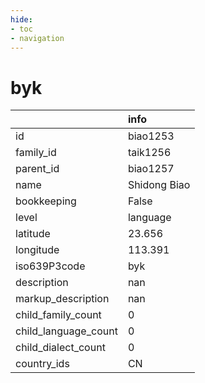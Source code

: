```yaml
---
hide:
- toc
- navigation
---
```

# byk
|                      | info         |
|:---------------------|:-------------|
| id                   | biao1253     |
| family_id            | taik1256     |
| parent_id            | biao1257     |
| name                 | Shidong Biao |
| bookkeeping          | False        |
| level                | language     |
| latitude             | 23.656       |
| longitude            | 113.391      |
| iso639P3code         | byk          |
| description          | nan          |
| markup_description   | nan          |
| child_family_count   | 0            |
| child_language_count | 0            |
| child_dialect_count  | 0            |
| country_ids          | CN           |